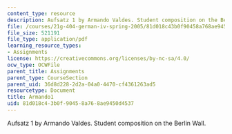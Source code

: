 ```yaml
---
content_type: resource
description: Aufsatz 1 by Armando Valdes. Student composition on the Berlin Wall.
file: /courses/21g-404-german-iv-spring-2005/81d018c43b0f90458a768ae9450d4537_MIT21G_404S05_aufsatz1arma.pdf
file_size: 521191
file_type: application/pdf
learning_resource_types:
- Assignments
license: https://creativecommons.org/licenses/by-nc-sa/4.0/
ocw_type: OCWFile
parent_title: Assignments
parent_type: CourseSection
parent_uid: 36d8d228-2d2a-04a0-4470-cf4361263ad5
resourcetype: Document
title: Armando1
uid: 81d018c4-3b0f-9045-8a76-8ae9450d4537
---
```

Aufsatz 1 by Armando Valdes. Student composition on the Berlin Wall.